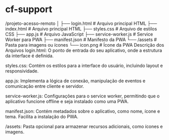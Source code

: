 # cf-support

/projeto-acesso-remoto
│
├── login.html            # Arquivo principal HTML
├── index.html            # Arquivo principal HTML
├── styles.css            # Arquivo de estilos CSS
├── app.js                # Arquivo JavaScript
├── service-worker.js     # Service Worker para PWA
├── manifest.json         # Manifesto da PWA
└── /assets               # Pasta para imagens ou ícones
    └── icon.png         # Ícone da PWA
Descrição dos Arquivos
login.html: O ponto de entrada do seu aplicativo, onde a estrutura da interface é definida.

styles.css: Contém os estilos para a interface do usuário, incluindo layout e responsividade.

app.js: Implementa a lógica de conexão, manipulação de eventos e comunicação entre cliente e servidor.

service-worker.js: Configurações para o service worker, permitindo que o aplicativo funcione offline e seja instalado como uma PWA.

manifest.json: Contém metadados sobre o aplicativo, como nome, ícone e tema. Facilita a instalação do PWA.

/assets: Pasta opcional para armazenar recursos adicionais, como ícones e imagens.